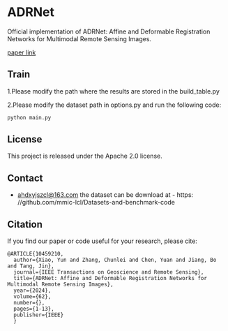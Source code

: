 # ADRNet
Official implementation of ADRNet: Affine and Deformable Registration Networks for Multimodal Remote Sensing Images.

[paper link](https://ieeexplore.ieee.org/document/10459210)

## Train

1.Please modify the path where the results are stored in the build_table.py

2.Please modify the dataset path in options.py and run the following code:
```bash
python main.py
```

## License

This project is released under the Apache 2.0 license.

## Contact
- ahdxyjszcl@163.com
the dataset can be download at  - https: //github.com/mmic-lcl/Datasets-and-benchmark-code

## Citation
If you find our paper or code useful for your research, please cite:
```
@ARTICLE{10459210,
  author={Xiao, Yun and Zhang, Chunlei and Chen, Yuan and Jiang, Bo and Tang, Jin},
  journal={IEEE Transactions on Geoscience and Remote Sensing}, 
  title={ADRNet: Affine and Deformable Registration Networks for Multimodal Remote Sensing Images}, 
  year={2024},
  volume={62},
  number={},
  pages={1-13},
  publisher={IEEE}
  }
```

